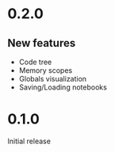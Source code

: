 
# 0.2.0

## New features

* Code tree
* Memory scopes
* Globals visualization
* Saving/Loading notebooks

# 0.1.0

Initial release
